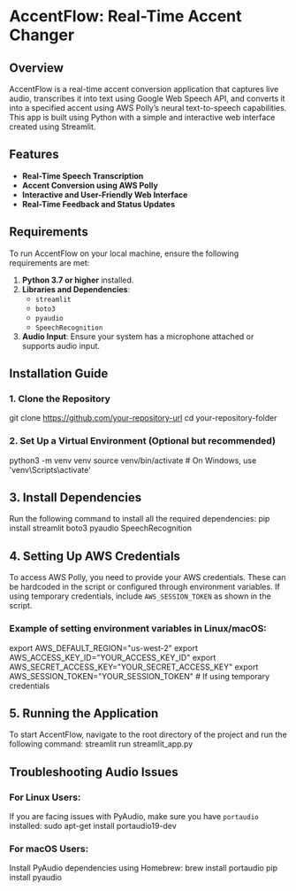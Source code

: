 # AccentFlow: Real-Time Accent Changer

## Overview
AccentFlow is a real-time accent conversion application that captures live audio, transcribes it into text using Google Web Speech API, and converts it into a specified accent using AWS Polly’s neural text-to-speech capabilities. This app is built using Python with a simple and interactive web interface created using Streamlit.

## Features
- **Real-Time Speech Transcription**
- **Accent Conversion using AWS Polly**
- **Interactive and User-Friendly Web Interface**
- **Real-Time Feedback and Status Updates**

## Requirements
To run AccentFlow on your local machine, ensure the following requirements are met:

1. **Python 3.7 or higher** installed.
2. **Libraries and Dependencies**:
   - `streamlit`
   - `boto3`
   - `pyaudio`
   - `SpeechRecognition`
3. **Audio Input**: Ensure your system has a microphone attached or supports audio input.

## Installation Guide
### 1. **Clone the Repository**
git clone https://github.com/your-repository-url
cd your-repository-folder

### 2. Set Up a Virtual Environment (Optional but recommended)
python3 -m venv venv
source venv/bin/activate  # On Windows, use 'venv\Scripts\activate'

## 3. Install Dependencies
Run the following command to install all the required dependencies:
pip install streamlit boto3 pyaudio SpeechRecognition


## 4. Setting Up AWS Credentials
To access AWS Polly, you need to provide your AWS credentials. These can be hardcoded in the script or configured through environment variables. If using temporary credentials, include `AWS_SESSION_TOKEN` as shown in the script.

### Example of setting environment variables in Linux/macOS:
export AWS_DEFAULT_REGION="us-west-2"
export AWS_ACCESS_KEY_ID="YOUR_ACCESS_KEY_ID"
export AWS_SECRET_ACCESS_KEY="YOUR_SECRET_ACCESS_KEY"
export AWS_SESSION_TOKEN="YOUR_SESSION_TOKEN"  # If using temporary credentials

## 5. Running the Application
To start AccentFlow, navigate to the root directory of the project and run the following command:
streamlit run streamlit_app.py


## Troubleshooting Audio Issues
### For Linux Users:
If you are facing issues with PyAudio, make sure you have `portaudio` installed:
sudo apt-get install portaudio19-dev


### For macOS Users:
Install PyAudio dependencies using Homebrew:
brew install portaudio
pip install pyaudio
